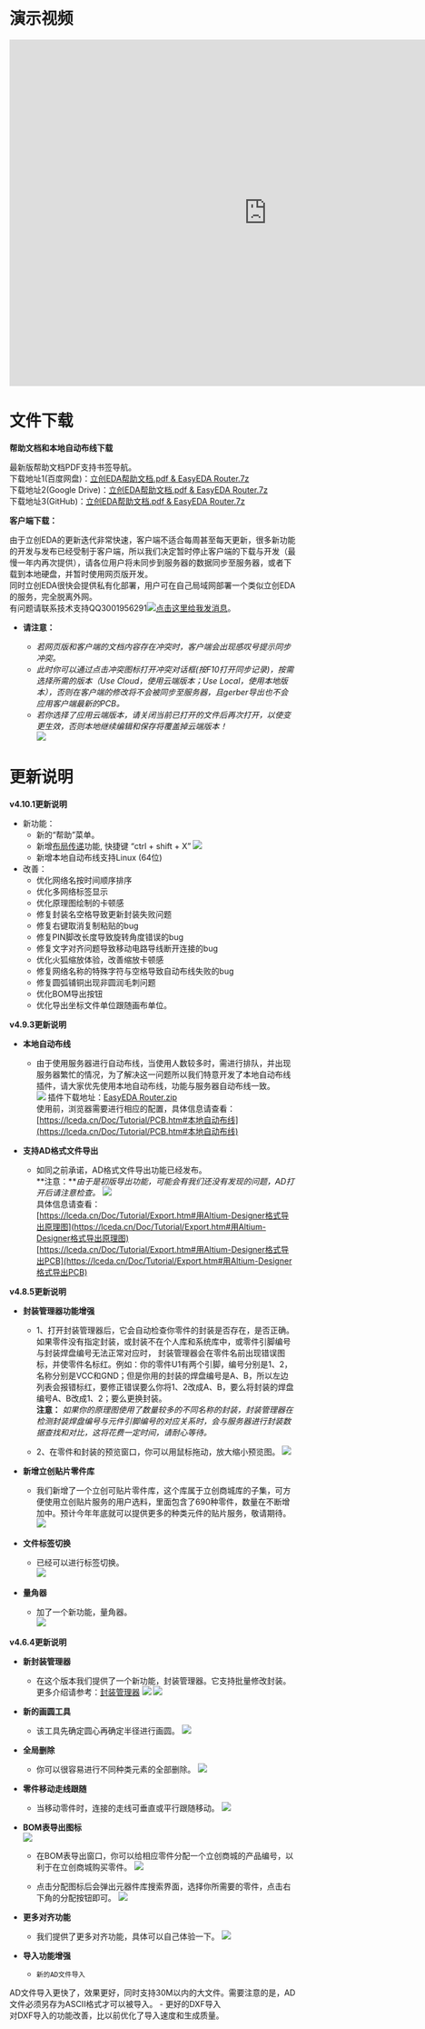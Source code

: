 
# 演示视频

<iframe frameborder="0" width="906" height="610" src="https://v.qq.com/iframe/player.html?vid=r05228zg4fw&tiny=0&auto=0" allowfullscreen></iframe>

# 文件下载

**帮助文档和本地自动布线下载**

最新版帮助文档PDF支持书签导航。  
下载地址1(百度网盘)：[立创EDA帮助文档.pdf & EasyEDA Router.7z](https://pan.baidu.com/s/1eRT18kE#list/path=%2F)  
下载地址2(Google Drive)：[立创EDA帮助文档.pdf & EasyEDA Router.7z](https://drive.google.com/drive/folders/0BwqCaNlgtS3UZkM3UFZqVkRqNHM)  
下载地址3(GitHub)：[立创EDA帮助文档.pdf & EasyEDA Router.7z](https://github.com/dillonHe/EasyEDA-Documents/tree/master/Tutorial/Doc)  

**客户端下载：**

由于立创EDA的更新迭代非常快速，客户端不适合每周甚至每天更新，很多新功能的开发与发布已经受制于客户端，所以我们决定暂时停止客户端的下载与开发（最慢一年内再次提供），请各位用户将未同步到服务器的数据同步至服务器，或者下载到本地硬盘，并暂时使用网页版开发。  
同时立创EDA很快会提供私有化部署，用户可在自己局域网部署一个类似立创EDA的服务，完全脱离外网。  
有问题请联系技术支持QQ3001956291<a target="_blank" href="http://wpa.qq.com/msgrd?v=3&uin=3001956291&site=qq&menu=yes"><img border="0" src="http://wpa.qq.com/pa?p=2:3001956291:51" alt="点击这里给我发消息" title="点击这里给我发消息"/></a>。

-	**请注意：**

	-	*若网页版和客户端的文档内容存在冲突时，客户端会出现感叹号提示同步冲突。*
	-	*此时你可以通过点击冲突图标打开冲突对话框(按F10打开同步记录)，按需选择所需的版本（Use Cloud，使用云端版本；Use Local，使用本地版本），否则在客户端的修改将不会被同步至服务器，且gerber导出也不会应用客户端最新的PCB。*
	-	*若你选择了应用云端版本，请关闭当前已打开的文件后再次打开，以使变更生效，否则本地继续编辑和保存将覆盖掉云端版本！*  
![](images/283_Introduction_DesktopSyncConflict.png)




# 更新说明

**v4.10.1更新说明**

-	新功能：
	-	新的“帮助”菜单。
	-	新增[布局传递](https://lceda.cn/Doc/Tutorial/Schematic.htm#布局传递)功能, 快捷键 “ctrl + shift + X”
	![](./images/295_Schematic_CrossProbeAndPlace1.gif)
	-	新增本地自动布线支持Linux (64位)
-	改善：
	-	优化网络名按时间顺序排序
	-	优化多网络标签显示
	-	优化原理图绘制的卡顿感
	-	修复封装名空格导致更新封装失败问题
	-	修复右键取消复制粘贴的bug
	-	修复PIN脚改长度导致旋转角度错误的bug
	-	修复文字对齐问题导致移动电路导线断开连接的bug
	-	优化火狐缩放体验，改善缩放卡顿感
	-	修复网络名称的特殊字符与空格导致自动布线失败的bug
	-	修复圆弧铺铜出现非圆润毛刺问题
	-	优化BOM导出按钮
	-	优化导出坐标文件单位跟随画布单位。
	

**v4.9.3更新说明**

-	**本地自动布线**

	-	由于使用服务器进行自动布线，当使用人数较多时，需进行排队，并出现服务器繁忙的情况，为了解决这一问题所以我们特意开发了本地自动布线插件，请大家优先使用本地自动布线，功能与服务器自动布线一致。  
![](./images/288_PCB_LocalAutoRouter_Dialog.png)
插件下载地址：[EasyEDA Router.zip](https://lceda.cn/EasyEDA-Router.zip)  
使用前，浏览器需要进行相应的配置，具体信息请查看：[https://lceda.cn/Doc/Tutorial/PCB.htm#本地自动布线](https://lceda.cn/Doc/Tutorial/PCB.htm#本地自动布线)

-	**支持AD格式文件导出**

	-	如同之前承诺，AD格式文件导出功能已经发布。   
**注意：***由于是初版导出功能，可能会有我们还没有发现的问题，AD打开后请注意检查。*
 ![](images/289_Export_SchematicInAltium.png)  
具体信息请查看：  
[https://lceda.cn/Doc/Tutorial/Export.htm#用Altium-Designer格式导出原理图](https://lceda.cn/Doc/Tutorial/Export.htm#用Altium-Designer格式导出原理图)  
[https://lceda.cn/Doc/Tutorial/Export.htm#用Altium-Designer格式导出PCB](https://lceda.cn/Doc/Tutorial/Export.htm#用Altium-Designer格式导出PCB)

 
**v4.8.5更新说明**

-	**封装管理器功能增强**

	-	1、打开封装管理器后，它会自动检查你零件的封装是否存在，是否正确。如果零件没有指定封装，或封装不在个人库和系统库中，或零件引脚编号与封装焊盘编号无法正常对应时， 封装管理器会在零件名前出现错误图标，并使零件名标红。例如：你的零件U1有两个引脚，编号分别是1、2，名称分别是VCC和GND；但是你用的封装的焊盘编号是A、B，所以左边列表会报错标红，要修正错误要么你将1、2改成A、B，要么将封装的焊盘编号A、B改成1、2；要么更换封装。  
	**注意：** *如果你的原理图使用了数量较多的不同名称的封装，封装管理器在检测封装焊盘编号与元件引脚编号的对应关系时，会与服务器进行封装数据查找和对比，这将花费一定时间，请耐心等待。*   

	-	2、在零件和封装的预览窗口，你可以用鼠标拖动，放大缩小预览图。 
![](images/281_Schematic_FootprintManagerEnhance.png)

-	**新增立创贴片零件库**

	-	我们新增了一个立创可贴片零件库，这个库属于立创商城库的子集，可方便使用立创贴片服务的用户选料，里面包含了690种零件，数量在不断增加中。预计今年年底就可以提供更多的种类元件的贴片服务，敬请期待。
![](images/282_Schematic_Parts_AssemblyComponents.png)

-	**文件标签切换**

	-	已经可以进行标签切换。   
![](images/279_Introduction_EditorTabSwitch.gif)

-	**量角器**

	-	加了一个新功能，量角器。  
![](images/280_PCB_PCBTools_Protractor.gif)



**v4.6.4更新说明**

-	**新封装管理器**

	-	在这个版本我们提供了一个新功能，封装管理器。它支持批量修改封装。更多介绍请参考：[封装管理器](./Schematic.htm#封装管理器)
![](images/264_Schematic_FootprintManager.png)
![](images/267_Schematic_FootprintManagerUI.png)


-	**新的画圆工具**

	-	该工具先确定圆心再确定半径进行画圆。
![](./images/269_PCB_Arc_Center.gif)

-	**全局删除**

	-	你可以很容易进行不同种类元素的全部删除。
![](./images/272_Introduction_Skill_GlobalDelete.png)

-	**零件移动走线跟随**

	-	当移动零件时，连接的走线可垂直或平行跟随移动。
![](images/273_Schematic_WireAndComponentMove.gif)

-	**BOM表导出图标**  
![](images/273_Export_BOM_Icon.png)

	-	在BOM表导出窗口，你可以给相应零件分配一个立创商城的产品编号，以利于在立创商城购买零件。
![](images/085_Export_BOM_Assign.png)

	-	点击分配图标后会弹出元器件库搜索界面，选择你所需要的零件，点击右下角的分配按钮即可。
![](images/274_Export_BOM_Assigned.png)


-	**更多对齐功能**

	-	我们提供了更多对齐功能，具体可以自己体验一下。
![](images/275_Introduction_Align.png)


-	**导入功能增强**

	-     新的AD文件导入  
AD文件导入更快了，效果更好，同时支持30M以内的大文件。需要注意的是，AD文件必须另存为ASCII格式才可以被导入。
	-     更好的DXF导入     
 对DXF导入的功能改善，比以前优化了导入速度和生成质量。

